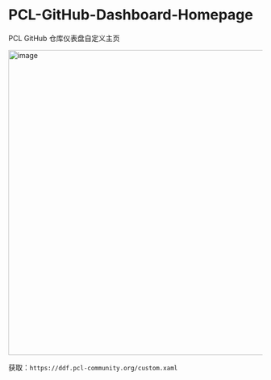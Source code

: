 # PCL-GitHub-Dashboard-Homepage
PCL GitHub 仓库仪表盘自定义主页

<img width="1006" height="605" alt="image" src="https://github.com/user-attachments/assets/f4123840-f0e7-49bb-8115-57afd92f190c" />

获取：`https://ddf.pcl-community.org/custom.xaml`
